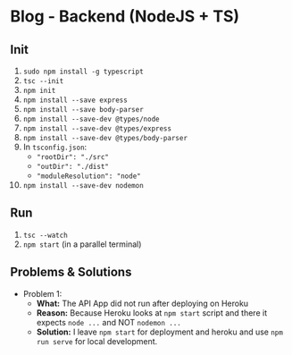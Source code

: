 # Blog - Backend (NodeJS + TS)

## Init
1. `sudo npm install -g typescript`
2. `tsc --init`
3. `npm init`
4. `npm install --save express`
5. `npm install --save body-parser`
6. `npm install --save-dev @types/node`
7. `npm install --save-dev @types/express`
8. `npm install --save-dev @types/body-parser`
9. In `tsconfig.json`:
    * `"rootDir": "./src"`
    * `"outDir": "./dist"`
    * `"moduleResolution": "node"`
10. `npm install --save-dev nodemon`

## Run
1. `tsc --watch`
2. `npm start` (in a parallel terminal)

## Problems & Solutions
* Problem 1:
    * __What:__ The API App did not run after deploying on Heroku
    * __Reason:__ Because Heroku looks at `npm start` script and there it expects `node ...` and NOT `nodemon ...`
    * __Solution:__ I leave `npm start` for deployment and heroku and use `npm run serve` for local development.